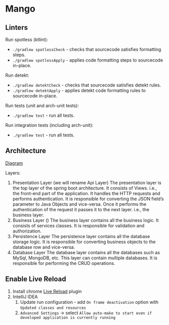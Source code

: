 # Mango

## Linters

Run spotless (ktlint):

- `./gradlew spotlessCheck` - checks that sourcecode satisfies formatting steps.
- `./gradlew spotlessApply` - applies code formatting steps to sourcecode in-place.

Run detekt:

- `./gradlew detektCheck` - checks that sourcecode satisfies detekt rules.
- `./gradlew detektApply` - applies detekt code formatting rules to sourcecode in-place.

Run tests (unit and arch-unit tests):

- `./gradlew test` - run all tests.

Run integration tests (including arch-unit):

- `./gradlew test` - run all tests.

## Architecture

[Diagram](https://www.figma.com/file/NiWGr0P77zPfTxJGlDxngQ/Mango-Architecture?node-id=0%3A1&t=ThfL1SACFRYtODpq-1)

Layers:

1. Presentation Layer (we will rename Api Layer)
   The presentation layer is the top layer of the spring boot architecture. It consists of Views. i.e., the front-end
   part of the application. It handles the HTTP requests and performs authentication. It is responsible for converting
   the JSON field’s parameter to Java Objects and vice-versa. Once it performs the authentication of the request it
   passes it to the next layer. i.e., the business layer.
2. Business Layer ()
   The business layer contains all the business logic. It consists of services classes. It is responsible for validation
   and authorization.
3. Persistence Layer
   The persistence layer contains all the database storage logic. It is responsible for converting business objects to
   the database row and vice-versa.
4. Database Layer
   The database layer contains all the databases such as MySql, MongoDB, etc. This layer can contain multiple databases.
   It is responsible for performing the CRUD operations.

## Enable Live Reload

1. Install
   chrome [Live Reload](https://chrome.google.com/webstore/detail/livereload/jnihajbhpnppcggbcgedagnkighmdlei?hl=en)
   plugin
2. IntelliJ IDEA
   1. Update run configuration - add `On frame deactivation` option with `Updated classes and resources`
   2. `Advanced Settings` → select `Allow auto-make to start even if developed application is currently running`
